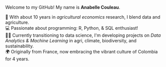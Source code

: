 Welcome to my GitHub! My name is **Anabelle Couleau**.

🌱  With about 10 years in *agricultural economics* research, I blend data and agriculture.<br />
💻 Passionate about programming: R, Python, & SQL enthusiast!<br />
👩‍💻 Currently transitioning to data science, I'm developing projects on *Data Analytics & Machine Learning* in agri, climate, biodiversity, and sustainability.<br />
🌍 Originally from France, now embracing the vibrant culture of Colombia for 4 years.<br />

